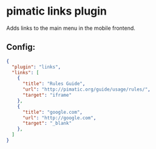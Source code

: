 pimatic links plugin
=======================

Adds links to the main menu in the mobile frontend.

Config:
-------

```json
{
  "plugin": "links",
  "links": [
    {
      "title": "Rules Guide",
      "url": "http://pimatic.org/guide/usage/rules/",
      "target": "iframe"
    },
    {
      "title": "google.com",
      "url": "http://google.com",
      "target": "_blank"
    },       
  ]
}
```